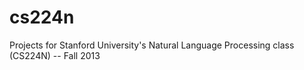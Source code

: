 cs224n
======

Projects for Stanford University's Natural Language Processing class (CS224N) -- Fall 2013
